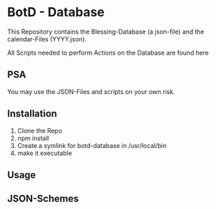 # BotD - Database

This Repository contains the Blessing-Database (a json-file) and the calendar-Files (YYYY.json).

All Scripts needed to perform Actions on the Database are found here

## PSA

You may use the JSON-Files and scripts on your own risk.

## Installation

1. Clone the Repo
1. npm install
1. Create a symlink for botd-database in /usr/local/bin
1. make it executable

## Usage

## JSON-Schemes

